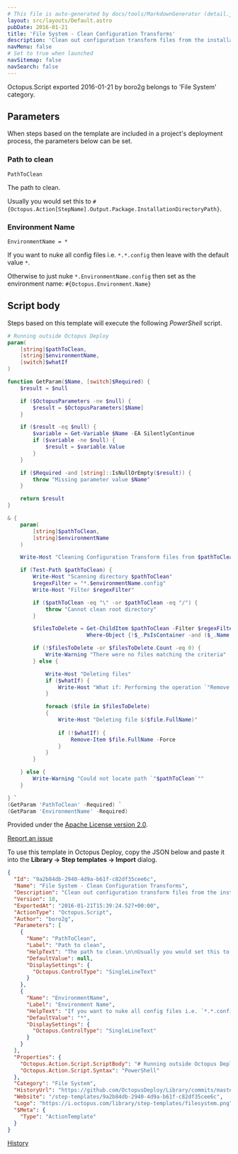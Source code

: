 ```yaml
---
# This file is auto-generated by docs/tools/MarkdownGenerator (detail.js)
layout: src/layouts/Default.astro
pubDate: 2016-01-21
title: 'File System - Clean Configuration Transforms'
description: 'Clean out configuration transform files from the installation directory after a deployment (e.g. Web.Release.config, YourApp.Production.config, etc.).'
navMenu: false
# Set to true when launched
navSitemap: false
navSearch: false
---
```


Octopus.Script exported 2016-01-21 by boro2g belongs to 'File System' category.

## Parameters

When steps based on the template are included in a project's deployment process, the parameters below can be set.


<div class="param">

### Path to clean

`PathToClean`

The path to clean.

Usually you would set this to `#{Octopus.Action[StepName].Output.Package.InstallationDirectoryPath}`.

</div>
        
<div class="param">

### Environment Name

`EnvironmentName = *`

If you want to nuke all config files i.e. `*.*.config` then leave with the default value `*`.

Otherwise to just nuke `*.EnvironmentName.config` then set as the environment name: `#{Octopus.Environment.Name}`

</div>
        

## Script body

Steps based on this template will execute the following *PowerShell* script.

```powershell
# Running outside Octopus Deploy
param(
    [string]$pathToClean,
    [string]$environmentName,
    [switch]$whatIf
)

function GetParam($Name, [switch]$Required) {
    $result = $null

    if ($OctopusParameters -ne $null) {
        $result = $OctopusParameters[$Name]
    }

    if ($result -eq $null) {
        $variable = Get-Variable $Name -EA SilentlyContinue
        if ($variable -ne $null) {
            $result = $variable.Value
        }
    }

    if ($Required -and [string]::IsNullOrEmpty($result)) {
        throw "Missing parameter value $Name"
    }

    return $result
}

& {
    param(
        [string]$pathToClean,
        [string]$environmentName
    )

    Write-Host "Cleaning Configuration Transform files from $pathToClean and environment: $environmentName"

    if (Test-Path $pathToClean) {
        Write-Host "Scanning directory $pathToClean"
        $regexFilter = "*.$environmentName.config" 
        Write-Host "Filter $regexFilter"

        if ($pathToClean -eq "\" -or $pathToClean -eq "/") {
            throw "Cannot clean root directory"
        }

        $filesToDelete = Get-ChildItem $pathToClean -Filter $regexFilter -Recurse | `
                         Where-Object {!$_.PsIsContainer -and ($_.Name -NotMatch "((?i)(^.*\.exe\.config$|.*\.dll\.config$)$)")}

        if (!$filesToDelete -or $filesToDelete.Count -eq 0) {
            Write-Warning "There were no files matching the criteria"
        } else {

            Write-Host "Deleting files"
            if ($whatIf) {
                Write-Host "What if: Performing the operation `"Remove File`" on targets"
            }

            foreach ($file in $filesToDelete)
            {
                Write-Host "Deleting file $($file.FullName)"
                
                if (!$whatIf) {
                    Remove-Item $file.FullName -Force
                }
            }
        }

    } else {
        Write-Warning "Could not locate path `"$pathToClean`""
    }

} `
(GetParam 'PathToClean' -Required) `
(GetParam 'EnvironmentName' -Required)

```

Provided under the [Apache License version 2.0](https://github.com/OctopusDeploy/Library/blob/master/LICENSE.txt).

[Report an issue](https://github.com/OctopusDeploy/Library/issues/new?assignees=&labels=&projects=&template=bug-report.yml&title=Issue%20with%20File%20System%20-%20Clean%20Configuration%20Transforms&step-template=File%20System%20-%20Clean%20Configuration%20Transforms)

<div class="get-json">

To use this template in Octopus Deploy, copy the JSON below and paste it into the **Library → Step templates → Import** dialog.

```json
{
  "Id": "9a2b84db-2940-4d9a-b61f-c82df35cee6c",
  "Name": "File System - Clean Configuration Transforms",
  "Description": "Clean out configuration transform files from the installation directory after a deployment (e.g. Web.Release.config, YourApp.Production.config, etc.).",
  "Version": 10,
  "ExportedAt": "2016-01-21T15:39:24.527+00:00",
  "ActionType": "Octopus.Script",
  "Author": "boro2g",
  "Parameters": [
    {
      "Name": "PathToClean",
      "Label": "Path to clean",
      "HelpText": "The path to clean.\n\nUsually you would set this to `#{Octopus.Action[StepName].Output.Package.InstallationDirectoryPath}`.",
      "DefaultValue": null,
      "DisplaySettings": {
        "Octopus.ControlType": "SingleLineText"
      }
    },
    {
      "Name": "EnvironmentName",
      "Label": "Environment Name",
      "HelpText": "If you want to nuke all config files i.e. `*.*.config` then leave with the default value `*`.\n\nOtherwise to just nuke `*.EnvironmentName.config` then set as the environment name: `#{Octopus.Environment.Name}`",
      "DefaultValue": "*",
      "DisplaySettings": {
        "Octopus.ControlType": "SingleLineText"
      }
    }
  ],
  "Properties": {
    "Octopus.Action.Script.ScriptBody": "# Running outside Octopus Deploy\nparam(\n    [string]$pathToClean,\n    [string]$environmentName,\n    [switch]$whatIf\n)\n\nfunction GetParam($Name, [switch]$Required) {\n    $result = $null\n\n    if ($OctopusParameters -ne $null) {\n        $result = $OctopusParameters[$Name]\n    }\n\n    if ($result -eq $null) {\n        $variable = Get-Variable $Name -EA SilentlyContinue\n        if ($variable -ne $null) {\n            $result = $variable.Value\n        }\n    }\n\n    if ($Required -and [string]::IsNullOrEmpty($result)) {\n        throw \"Missing parameter value $Name\"\n    }\n\n    return $result\n}\n\n& {\n    param(\n        [string]$pathToClean,\n        [string]$environmentName\n    )\n\n    Write-Host \"Cleaning Configuration Transform files from $pathToClean and environment: $environmentName\"\n\n    if (Test-Path $pathToClean) {\n        Write-Host \"Scanning directory $pathToClean\"\n        $regexFilter = \"*.$environmentName.config\" \n        Write-Host \"Filter $regexFilter\"\n\n        if ($pathToClean -eq \"\\\" -or $pathToClean -eq \"/\") {\n            throw \"Cannot clean root directory\"\n        }\n\n        $filesToDelete = Get-ChildItem $pathToClean -Filter $regexFilter -Recurse | `\n                         Where-Object {!$_.PsIsContainer -and ($_.Name -NotMatch \"((?i)(^.*\\.exe\\.config$|.*\\.dll\\.config$)$)\")}\n\n        if (!$filesToDelete -or $filesToDelete.Count -eq 0) {\n            Write-Warning \"There were no files matching the criteria\"\n        } else {\n\n            Write-Host \"Deleting files\"\n            if ($whatIf) {\n                Write-Host \"What if: Performing the operation `\"Remove File`\" on targets\"\n            }\n\n            foreach ($file in $filesToDelete)\n            {\n                Write-Host \"Deleting file $($file.FullName)\"\n                \n                if (!$whatIf) {\n                    Remove-Item $file.FullName -Force\n                }\n            }\n        }\n\n    } else {\n        Write-Warning \"Could not locate path `\"$pathToClean`\"\"\n    }\n\n} `\n(GetParam 'PathToClean' -Required) `\n(GetParam 'EnvironmentName' -Required)\n",
    "Octopus.Action.Script.Syntax": "PowerShell"
  },
  "Category": "File System",
  "HistoryUrl": "https://github.com/OctopusDeploy/Library/commits/master/step-templates//opt/buildagent/work/75443764cd38076d/step-templates/file-system-clean-configuration-transforms.json",
  "Website": "/step-templates/9a2b84db-2940-4d9a-b61f-c82df35cee6c",
  "Logo": "https://i.octopus.com/library/step-templates/filesystem.png",
  "$Meta": {
    "Type": "ActionTemplate"
  }
}
```

[History](https://github.com/OctopusDeploy/Library/commits/master/step-templates/https://github.com/OctopusDeploy/Library/commits/master/step-templates//opt/buildagent/work/75443764cd38076d/step-templates/file-system-clean-configuration-transforms.json)

</div>
